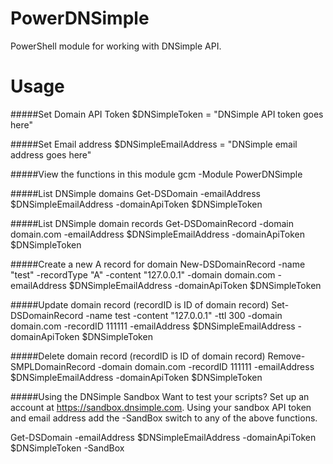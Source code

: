 PowerDNSimple
=============

PowerShell module for working with DNSimple API.

Usage
======

#####Set Domain API Token
$DNSimpleToken = "DNSimple API token goes here"

#####Set Email address
$DNSimpleEmailAddress = "DNSimple email address goes here"

#####View the functions in this module
gcm -Module PowerDNSimple

#####List DNSimple domains
Get-DSDomain -emailAddress $DNSimpleEmailAddress -domainApiToken $DNSimpleToken

#####List DNSimple domain records
Get-DSDomainRecord -domain domain.com -emailAddress $DNSimpleEmailAddress -domainApiToken $DNSimpleToken

#####Create a new A record for domain
New-DSDomainRecord -name "test" -recordType "A" -content "127.0.0.1" -domain domain.com -emailAddress $DNSimpleEmailAddress -domainApiToken $DNSimpleToken

#####Update domain record (recordID is ID of domain record)
Set-DSDomainRecord -name test -content "127.0.0.1" -ttl 300 -domain domain.com -recordID 111111 -emailAddress $DNSimpleEmailAddress -domainApiToken $DNSimpleToken

#####Delete domain record (recordID is ID of domain record)
Remove-SMPLDomainRecord -domain domain.com -recordID 111111 -emailAddress $DNSimpleEmailAddress -domainApiToken $DNSimpleToken

#####Using the DNSimple Sandbox
Want to test your scripts? Set up an account at https://sandbox.dnsimple.com. Using your sandbox API token and email address add the -SandBox switch to any of the above functions. 

Get-DSDomain -emailAddress $DNSimpleEmailAddress -domainApiToken $DNSimpleToken -SandBox
